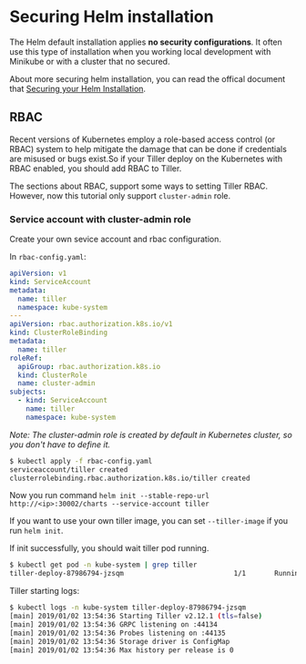 # Securing Helm installation

The Helm default installation applies **no security configurations**. It often use this type of installation when you working local development with Minikube or with a cluster that no secured.

About more securing helm installation, you can read the offical document that [Securing your Helm Installation](https://docs.helm.sh/using_helm/#securing-your-helm-installation).

## RBAC

Recent versions of Kubernetes employ a role-based access control (or RBAC) system to help mitigate the damage that can be done if credentials are misused or bugs exist.So if your Tiller deploy on the Kubernetes with RBAC enabled, you should add RBAC to Tiller.

The sections about RBAC, support some ways to setting Tiller RBAC. However, now this tutorial only support `cluster-admin` role.

### Service account with cluster-admin role

Create your own sevice account and rbac configuration.

In `rbac-config.yaml`:

```yaml
apiVersion: v1
kind: ServiceAccount
metadata:
  name: tiller
  namespace: kube-system
---
apiVersion: rbac.authorization.k8s.io/v1
kind: ClusterRoleBinding
metadata:
  name: tiller
roleRef:
  apiGroup: rbac.authorization.k8s.io
  kind: ClusterRole
  name: cluster-admin
subjects:
  - kind: ServiceAccount
    name: tiller
    namespace: kube-system
```

*Note: The cluster-admin role is created by default in Kubernetes cluster, so you don't have to define it.*

```sh
$ kubectl apply -f rbac-config.yaml
serviceaccount/tiller created
clusterrolebinding.rbac.authorization.k8s.io/tiller created
```

Now you run command `helm init --stable-repo-url http://<ip>:30002/charts --service-account tiller`

If you want to use your own tiller image, you can set `--tiller-image` if you run `helm init`.

If init successfully, you should wait tiller pod running.

```sh
$ kubectl get pod -n kube-system | grep tiller
tiller-deploy-87986794-jzsqm                           1/1       Running   0          51m
```

Tiller starting logs:

```sh
$ kubectl logs -n kube-system tiller-deploy-87986794-jzsqm
[main] 2019/01/02 13:54:36 Starting Tiller v2.12.1 (tls=false)
[main] 2019/01/02 13:54:36 GRPC listening on :44134
[main] 2019/01/02 13:54:36 Probes listening on :44135
[main] 2019/01/02 13:54:36 Storage driver is ConfigMap
[main] 2019/01/02 13:54:36 Max history per release is 0
```
